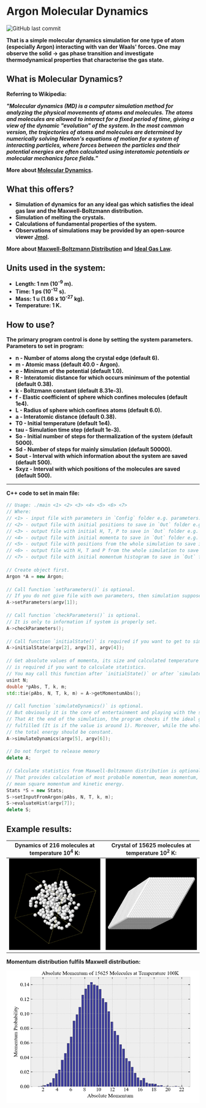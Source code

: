 # **Argon Molecular Dynamics**

![GitHub last commit](https://img.shields.io/github/last-commit/mateuszk098/Argon-Molecular-Dynamics)

**That is a simple molecular dynamics simulation for one type of atom (especially Argon) interacting with van der Waals' forces. One may observe the solid &rarr; gas phase transition and investigate thermodynamical properties that characterise the gas state.**

## **What is Molecular Dynamics?**
**Referring to Wikipedia:**

_**"Molecular dynamics (MD) is a computer simulation method for analyzing the physical movements of atoms and molecules. The atoms and molecules are allowed to interact for a fixed period of time, giving a view of the dynamic "evolution" of the system. In the most common version, the trajectories of atoms and molecules are determined by numerically solving Newton's equations of motion for a system of interacting particles, where forces between the particles and their potential energies are often calculated using interatomic potentials or molecular mechanics force fields."**_

**More about [Molecular Dynamics](https://en.wikipedia.org/wiki/Molecular_dynamics#:~:text=Molecular%20dynamics%20(MD)%20is%20a,%22evolution%22%20of%20the%20system.).**


## **What this offers?**
- **Simulation of dynamics for an any ideal gas which satisfies the ideal gas law and the Maxwell-Boltzmann distribution.**
- **Simulation of melting the crystals.**
- **Calculations of fundamental properties of the system.**
- **Observations of simulations may be provided by an open-source viewer [Jmol](http://jmol.sourceforge.net/).**

**More about [Maxwell-Boltzmann Distribution](https://en.wikipedia.org/wiki/Maxwell%E2%80%93Boltzmann_distribution) and [Ideal Gas Law](https://en.wikipedia.org/wiki/Ideal_gas_law).**

## **Units used in the system:**
- **Length: 1 nm (10<sup>-9</sup> m).**
- **Time: 1 ps (10<sup>-12</sup> s).**
- **Mass: 1 u (1.66 x 10<sup>-27</sup> kg).**
- **Temperature: 1 K.**

## **How to use?**
**The primary program control is done by setting the system parameters.**
**Parameters to set in program:**

- **n - Number of atoms along the crystal edge (default 6).**
- **m - Atomic mass (default 40.0 - Argon).**
- **e - Minimum of the potential (default 1.0).**
- **R - Interatomic distance for which occurs minimum of the potential (default 0.38).**
- **k - Boltzmann constant (default 8.31e-3).**
- **f - Elastic coefficient of sphere which confines molecules (default 1e4).**
- **L - Radius of sphere which confines atoms (default 6.0).**
- **a - Interatomic distance (default 0.38).**
- **T0  - Initial temperature (default 1e4).**
- **tau - Simulation time step (default 1e-3).**
- **So - Initial number of steps for thermalization of the system (default 5000).**
- **Sd - Number of steps for mainly simulation (default 50000).**
- **Sout - Interval with which information about the system are saved (default 500).**
- **Sxyz - Interval with which positions of the molecules are saved (default 500).**
---

**C++ code to set in main file:**
```c++
// Usage: ./main <1> <2> <3> <4> <5> <6> <7>
// Where:
// <1> - input file with parameters in `Config` folder e.g. parameters.txt
// <2> - output file with initial positions to save in `Out` folder e.g. r0_init.txt
// <3> - output file with initial H, T, P to save in `Out` folder e.g. htp_init.txt
// <4> - output file with initial momenta to save in `Out` folder e.g. p0_init.txt
// <5> - output file with positions from the whole simulation to save in `Out` folder e.g. rt_sim.txt
// <6> - output file with H, T and P from the whole simulation to save in `Out` folder e.g. htp_sim.txt
// <7> - output file with initial momentum histogram to save in `Out` folder e.g. hist.txt

// Create object first.
Argon *A = new Argon;

// Call function `setParameters()` is optional.
// If you do not give file with own parameters, then simulation suppose default values.
A->setParameters(argv[1]);

// Call function `checkParameters()` is optional.
// It is only to information if system is properly set.
A->checkParameters();

// Call function `initialState()` is required if you want to get to simulation.
A->initialState(argv[2], argv[3], argv[4]);

// Get absolute values of momenta, its size and calculated temperature
// is required if you want to calculate statistics.
// You may call this function after `initialState()` or after `simulateDynamics()`.
usint N;
double *pAbs, T, k, m;
std::tie(pAbs, N, T, k, m) = A->getMomentumAbs();

// Call function `simulateDynamics()` is optional.
// But obviously it is the core of entertainment and playing with the system.
// That At the end of the simulation, the program checks if the ideal gas law is 
// fulfilled (It is if the value is around 1). Moreover, while the whole simulation,
// the total energy should be constant.
A->simulateDynamics(argv[5], argv[6]);

// Do not forget to release memory
delete A;

// Calculate statistics from Maxwell-Boltzmann distribution is optional.
// That provides calculation of most probable momentum, mean momentum,
// mean square momentum and kinetic energy. 
Stats *S = new Stats;
S->setInputFromArgon(pAbs, N, T, k, m);
S->evaluateHist(argv[7]);
delete S;
```

## **Example results:**

**Dynamics of 216 molecules at temperature 10<sup>4</sup> K:** | **Crystal of 15625 molecules at temperature 10<sup>2</sup> K:**
:-------------------------------------------------:|:-------------------------------------------------:
<img src="https://github.com/mateuszk098/Argon-Molecular-Dynamics/blob/master/Images/argon_gas_state.gif" width="400"/> | <img src="https://github.com/mateuszk098/Argon-Molecular-Dynamics/blob/master/Images/argon_crystal_state.png" width="400"/>


**Momentum distribution fulfils Maxwell distribution:**


![](https://github.com/mateuszk098/Argon-Molecular-Dynamics/blob/master/Images/15625molecules_hist.png)

